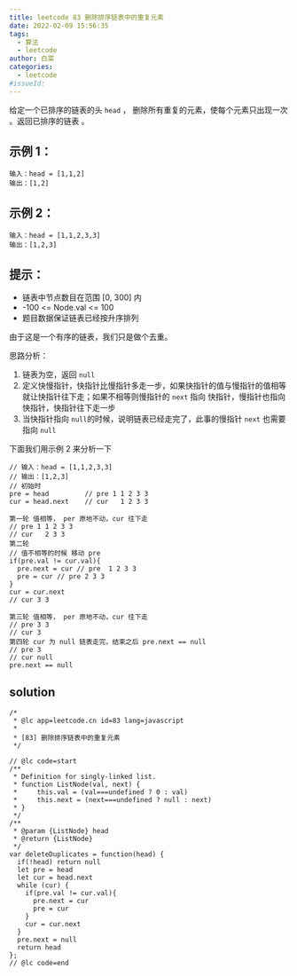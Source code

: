 ```yaml
---
title: leetcode 83 删除排序链表中的重复元素
date: 2022-02-09 15:56:35
tags:
  - 算法
  - leetcode
author: 白菜
categories:
  - leetcode
#issueId:
---
```


给定一个已排序的链表的头 `head` ， 删除所有重复的元素，使每个元素只出现一次 。返回已排序的链表 。

## 示例 1：

```
输入：head = [1,1,2]
输出：[1,2]
```

## 示例 2：

```
输入：head = [1,1,2,3,3]
输出：[1,2,3]
```

## 提示：

- 链表中节点数目在范围 [0, 300] 内
- -100 <= Node.val <= 100
- 题目数据保证链表已经按升序排列

由于这是一个有序的链表，我们只是做个去重。

思路分析：

1. 链表为空，返回 `null`
2. 定义快慢指针，快指针比慢指针多走一步，如果快指针的值与慢指针的值相等就让快指针往下走；如果不相等则慢指针的 `next` 指向 快指针，慢指针也指向快指针，快指针往下走一步
3. 当快指针指向 `null`的时候，说明链表已经走完了，此事的慢指针 `next` 也需要指向 `null`

下面我们用示例 2 来分析一下

```
// 输入：head = [1,1,2,3,3]
// 输出：[1,2,3]
// 初始时
pre = head         // pre 1 1 2 3 3
cur = head.next    // cur   1 2 3 3

第一轮 值相等， per 原地不动，cur 往下走
// pre 1 1 2 3 3
// cur   2 3 3
第二轮
// 值不相等的时候 移动 pre
if(pre.val != cur.val){
  pre.next = cur // pre  1 2 3 3
  pre = cur // pre 2 3 3
}
cur = cur.next
// cur 3 3

第三轮 值相等， per 原地不动，cur 往下走
// pre 3 3
// cur 3
第四轮 cur 为 null 链表走完，结束之后 pre.next == null
// pre 3
// cur null
pre.next == null
```

## solution

```
/*
 * @lc app=leetcode.cn id=83 lang=javascript
 *
 * [83] 删除排序链表中的重复元素
 */

// @lc code=start
/**
 * Definition for singly-linked list.
 * function ListNode(val, next) {
 *     this.val = (val===undefined ? 0 : val)
 *     this.next = (next===undefined ? null : next)
 * }
 */
/**
 * @param {ListNode} head
 * @return {ListNode}
 */
var deleteDuplicates = function(head) {
  if(!head) return null
  let pre = head
  let cur = head.next
  while (cur) {
    if(pre.val != cur.val){
      pre.next = cur
      pre = cur
    }
    cur = cur.next
  }
  pre.next = null
  return head
};
// @lc code=end

```
